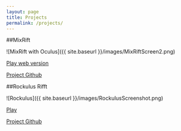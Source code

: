 ```yaml
---
layout: page
title: Projects
permalink: /projects/
---
```


##MixRift

![MixRift with Oculus]({{ site.baseurl }}/images/MixRiftScreen2.png)

[Play web version](http://almerc.github.io/MixRift/)

[Project Github](http://github.com/Almerc/MixRift/)

##Rockulus Rifft

![Rockulus]({{ site.baseurl }}/images/RockulusScreenshot.png)

[Play](http://almerc.github.io/RockulusRifft/)

[Project Github](http://github.com/Almerc/RockulusRifft/)

